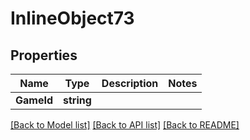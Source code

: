 # InlineObject73

## Properties

Name | Type | Description | Notes
------------ | ------------- | ------------- | -------------
**GameId** | **string** |  | 

[[Back to Model list]](../README.md#documentation-for-models) [[Back to API list]](../README.md#documentation-for-api-endpoints) [[Back to README]](../README.md)



